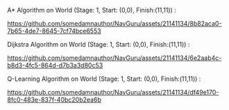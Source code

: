 A* Algorithm on World (Stage: 1, Start: (0,0), Finish:(11,11)) :
  
<!-- https://github.com/somedamnauthor/NavGuru/assets/21141134/12007e3e-1df8-4417-9412-6b475629899a -->


https://github.com/somedamnauthor/NavGuru/assets/21141134/8b82aca0-7b65-4de7-8645-7cf74bce6553



Dijkstra Algorithm on World (Stage: 1, Start: (0,0), Finish:(11,11)) :


<!-- https://github.com/somedamnauthor/NavGuru/assets/21141134/da19f39a-84f2-46fa-a6a0-8006c4aaf3b0 -->


https://github.com/somedamnauthor/NavGuru/assets/21141134/6e2aab4c-b8d3-4fc5-864d-d7b3a3d80c53



Q-Learning Algorithm on World (Stage: 1, Start: (0,0), Finish:(11,11)) :


<!-- https://github.com/somedamnauthor/NavGuru/assets/21141134/e56de738-bfb4-4eac-bff5-de896b699418 -->



https://github.com/somedamnauthor/NavGuru/assets/21141134/df49e170-8fc0-483e-837f-40bc20b2ea6b

